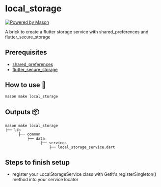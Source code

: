 # local_storage

[![Powered by Mason](https://img.shields.io/endpoint?url=https%3A%2F%2Ftinyurl.com%2Fmason-badge)](https://github.com/felangel/mason)

A brick to create a flutter storage service with shared_preferences and
flutter_secure_storage

## Prerequisites

- [shared_preferences](https://pub.dev/packages/shared_preferences)
- [flutter_secure_storage](https://pub.dev/packages/flutter_secure_storage)

## How to use 🚀

```
mason make local_storage
```

## Outputs 📦

```
mason make local_storage
├── lib
      ├── common
          ├── data
                ├── services
                    ├── local_storage_service.dart
```

## Steps to finish setup

- register your LocalStorageService class with GetIt's registerSingleton()
  method into your service locator
